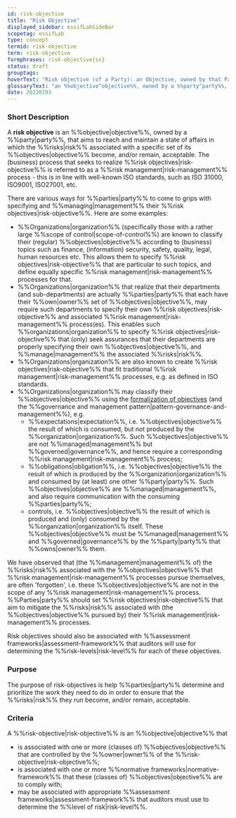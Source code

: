 ```yaml
---
id: risk-objective
title: "Risk Objective"
displayed_sidebar: essifLabSideBar
scopetag: essifLab
type: concept
termid: risk-objective
term: risk-objective
formphrases: risk-objective{ss}
status: draft
grouptags:
hoverText: "Risk objective (of a Party): an Objective, owned by that Party, that aims to reach and maintain a state of affairs in which the Risks associated with a specific set of its Objectives become, and/or remain, acceptable."
glossaryText: "an %%objective^objective%%, owned by a %%party^party%%, that aims to reach and maintain a state of affairs in which the %%risks^risk%% associated with a specific set of its %%objectives^objective%% become, and/or remain, acceptable."
date: 20220203
---
```


### Short Description
A **risk objective** is an %%objective|objective%%, owned by a %%party|party%%, that aims to reach and maintain a state of affairs in which the %%risks|risk%% associated with a specific set of its %%objectives|objective%% become, and/or remain, acceptable. The (business) process that seeks to realize %%risk objectives|risk-objective%% is referred to as a %%risk management|risk-management%% process - this is in line with well-known ISO standards, such as ISO 31000, ISO9001, ISO27001, etc.

There are various ways for %%parties|party%% to come to grips with specifying and %%managing|management%% their %%risk objectives|risk-objective%%. Here are some examples:

- %%Organizations|organization%% (specifically those with a rather large %%scope of control|scope-of-control%%) are known to classify their (regular) %%objectives|objective%% according to (business) topics such as finance, (information) security, safety, quality, legal, human resources etc. This allows them to specify %%risk objectives|risk-objective%% that are particular to such topics, and define equally specific %%risk management|risk-management%% processes for that.
- %%Organizations|organization%% that realize that their departments (and sub-departments) are actually %%parties|party%% that each have their %%own|owner%% set of %%objectives|objective%%, may require such departments to specify their own %%risk objectives|risk-objective%% and associated %%risk management|risk-management%% process(es). This enables such %%organizations|organization%% to specify %%risk objectives|risk-objective%% that (only) seek assurances that their departments are properly specifying their own %%objectives|objective%%, and %%manage|management%% the associated %%risks|risk%%.
- %%Organizations|organization%% are also known to create %%risk objectives|risk-objective%% that fit traditional %%risk management|risk-management%% processes, e.g. as defined in ISO standards.
- %%Organizations|organization%% may classify their %%objectives|objective%% using the [formalization of objectives](./objective#formalization) (and the %%governance and management pattern|pattern-governance-and-management%%), e.g.
  - %%expectations|expectation%%, i.e. %%objectives|objective%% the result of which is consumed, but not produced by the %%organization|organization%%. Such %%objectives|objective%% are not %%managed|management%% but %%governed|governance%%, and hence require a corresponding %%risk management|risk-management%% process;
  - %%obligations|obligation%%, i.e. %%objectives|objective%% the result of which is produced by the %%organization|organization%% and consumed by (at least) one other %%party|party%%. Such %%objectives|objective%% are %%managed|management%%, and also require communication with the consuming %%parties|party%%;
  - controls, i.e. %%objectives|objective%% the result of which is produced and (only) consumed by the %%organization|organization%% itself. These %%objectives|objective%% must be %%managed|management%% and %%governed|governance%% by the %%party|party%% that %%owns|owner%% them.

We have observed that (the %%management|management%% of) the %%risks|risk%% associated with the %%objectives|objective%% that %%risk management|risk-management%% processes pursue themselves, are often 'forgotten', i.e. these %%objectives|objective%% are not in the scope of any %%risk management|risk-management%% process. %%Parties|party%% should set %%risk objectives|risk-objective%% that aim to mitigate the %%risks|risk%% associated with (the %%objectives|objective%% pursued by) their %%risk management|risk-management%% processes.

Risk objectives should also be associated with %%assessment frameworks|assessment-framework%% that auditors will use for determining the %%risk-levels|risk-level%% for each of these objectives.

### Purpose
The purpose of risk-objectives is help %%parties|party%% determine and prioritize the work they need to do in order to ensure that the %%risks|risk%% they run become, and/or remain, acceptable.

### Criteria
A %%risk-objective|risk-objective%% is an %%objective|objective%% that
- is associated with one or more (classes of) %%objectives|objective%% that are controlled by the %%owner|owner%% of the %%risk-objective|risk-objective%%;
- is associated with one or more %%normative frameworks|normative-framework%% that these (classes of) %%objectives|objective%% are to comply with;
- may be associated with appropriate %%assessment frameworks|assessment-framework%% that auditors must use to determine the %%level of risk|risk-level%%.
